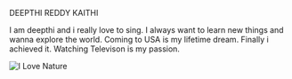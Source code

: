 DEEPTHI REDDY KAITHI

I am deepthi and i really love to sing. I always want to learn new things and wanna explore the world. Coming to USA is my lifetime dream. Finally i achieved it. Watching Televison is my passion. 

![I Love Nature](./image-webapps.jpg)
